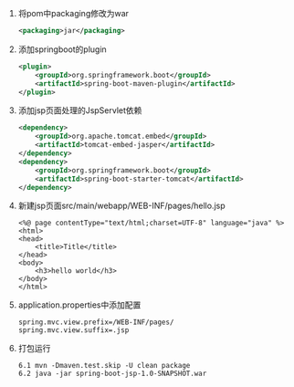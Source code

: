 1. 将pom中packaging修改为war
    ```xml
    <packaging>jar</packaging>
    ```
2. 添加springboot的plugin
    ```xml
    <plugin>
        <groupId>org.springframework.boot</groupId>
        <artifactId>spring-boot-maven-plugin</artifactId>
    </plugin>
    ```
3. 添加jsp页面处理的JspServlet依赖
    ```xml
    <dependency>
        <groupId>org.apache.tomcat.embed</groupId>
        <artifactId>tomcat-embed-jasper</artifactId>
    </dependency>
    <dependency>
        <groupId>org.springframework.boot</groupId>
        <artifactId>spring-boot-starter-tomcat</artifactId>
    </dependency>
    ```
4. 新建jsp页面src/main/webapp/WEB-INF/pages/hello.jsp
    ```jspx
    <%@ page contentType="text/html;charset=UTF-8" language="java" %>
    <html>
    <head>
        <title>Title</title>
    </head>
    <body>
        <h3>hello world</h3>
    </body>
    </html>
    ```
5. application.properties中添加配置
    ```properties
    spring.mvc.view.prefix=/WEB-INF/pages/
    spring.mvc.view.suffix=.jsp
    ```
6. 打包运行
    ```
    6.1 mvn -Dmaven.test.skip -U clean package
    6.2 java -jar spring-boot-jsp-1.0-SNAPSHOT.war
    ```